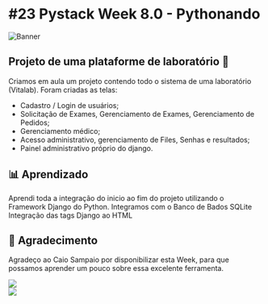# #23 Pystack Week 8.0 - Pythonando

![Banner](./aulas/figma.png)

## Projeto de uma plataforme de laboratório 👋

Criamos em aula um projeto contendo todo o sistema de uma laboratório (Vitalab).
Foram criadas as telas:
- Cadastro / Login de usuários;
- Solicitação de Exames, Gerenciamento de Exames, Gerenciamento de Pedidos;
- Gerenciamento médico;
- Acesso administrativo, gerenciamento de Files, Senhas e resultados;
- Painel administrativo próprio do django.

## 📊 Aprendizado

Aprendi toda a integração do inicio ao fim do projeto utilizando o Framework Django do Python.
Integramos com o Banco de Bados SQLite
Integração das tags Django ao HTML

## 🚀 Agradecimento

Agradeço ao Caio Sampaio por disponibilizar esta Week, para que possamos aprender um pouco sobre essa excelente ferramenta.

<a href = "https://pythonando.com.br/"><img src="https://img.shields.io/badge/www-Pythonando-blue" target="_blank"></a></br>
<a href = "mailto:caio@pythonando.com.br"><img src="https://img.shields.io/badge/-Gmail-%23333?style=for-the-badge&logo=gmail&logoColor=white" target="_blank"></a>